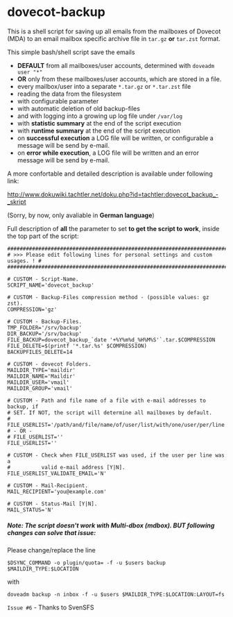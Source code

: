# dovecot-backup
This is a shell script for saving up all emails from the mailboxes of Dovecot (MDA) to an email mailbox specific archive file in ``tar.gz`` **or** ``tar.zst`` format.

This simple bash/shell script save the emails
- **DEFAULT** from all mailboxes/user accounts, determined with ``doveadm user "*"``
- **OR** only from these mailboxes/user accounts, which are stored in a file.
- every mailbox/user into a separate ``*.tar.gz`` or ``*.tar.zst`` file
- reading the data from the filesystem
- with configurable parameter
- with automatic deletion of old backup-files
- and with logging into a growing up log file under ``/var/log``
- with **statistic summary** at the end of the script execution
- with **runtime summary** at the end of the script execution
- on **successful execution** a LOG file will be written, or configurable a message will be send by e-mail.
- on **error while execution**, a LOG file will be written and an error message will be send by e-mail.

A more confortable and detailed description is available under following link:

http://www.dokuwiki.tachtler.net/doku.php?id=tachtler:dovecot_backup_-_skript

(Sorry, by now, only avaliable in **German language**)

Full description of **all** the parameter to set **to get the script to work**, inside the top part of the script:

```
##############################################################################
# >>> Please edit following lines for personal settings and custom usages. ! #
##############################################################################

# CUSTOM - Script-Name.
SCRIPT_NAME='dovecot_backup'

# CUSTOM - Backup-Files compression method - (possible values: gz zst).
COMPRESSION='gz'

# CUSTOM - Backup-Files.
TMP_FOLDER='/srv/backup'
DIR_BACKUP='/srv/backup'
FILE_BACKUP=dovecot_backup_`date '+%Y%m%d_%H%M%S'`.tar.$COMPRESSION
FILE_DELETE=$(printf '*.tar.%s' $COMPRESSION)
BACKUPFILES_DELETE=14

# CUSTOM - dovecot Folders.
MAILDIR_TYPE='maildir'
MAILDIR_NAME='Maildir'
MAILDIR_USER='vmail'
MAILDIR_GROUP='vmail'

# CUSTOM - Path and file name of a file with e-mail addresses to backup, if
# SET. If NOT, the script will determine all mailboxes by default.
# FILE_USERLIST='/path/and/file/name/of/user/list/with/one/user/per/line'
# - OR -
# FILE_USERLIST=''
FILE_USERLIST=''

# CUSTOM - Check when FILE_USERLIST was used, if the user per line was a
#          valid e-mail address [Y|N].
FILE_USERLIST_VALIDATE_EMAIL='N'

# CUSTOM - Mail-Recipient.
MAIL_RECIPIENT='you@example.com'

# CUSTOM - Status-Mail [Y|N].
MAIL_STATUS='N'
```

##### **Note**: The script doesn't work with Multi-dbox (mdbox). BUT following changes can solve that issue:

Please change/replace the line
```
$DSYNC_COMMAND -o plugin/quota= -f -u $users backup $MAILDIR_TYPE:$LOCATION
```
with
```
doveadm backup -n inbox -f -u $users $MAILDIR_TYPE:$LOCATION:LAYOUT=fs
```

```Issue #6``` - Thanks to SvenSFS
